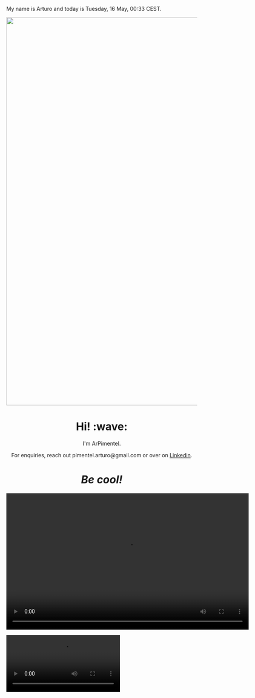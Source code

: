 My name is Arturo and today is Tuesday, 16 May, 00:33 CEST.

<p align="center">	<!-- (optional) center align -->
    <img src="animation.html" width="1024">
</p>

<h1 align='center'> Hi! :wave:</h1>
<p align='center'>
I'm ArPimentel.
</p>
<p align='center'>For enquiries, reach out pimentel.arturo@gmail.com or over on <a href="https://www.linkedin.com/in/arturo-pimentel-developpeur-web/">Linkedin</a>.</p>

<h1 align='center'><i>Be cool!</i></h1>

<video width="640" height="360" controls>
  <source src="https://github.com/ArPimentel/ArPimentel/blob/487566baf0a93d576c950959f22693d77605fef4/assets/colibri.mp4" type="video/mp4">
  Votre navigateur ne prend pas en charge la lecture de vidéos au format mp4.
</video>

![colibri](https://github.com/ArPimentel/ArPimentel/raw/master/assets/colibri.mp4)


